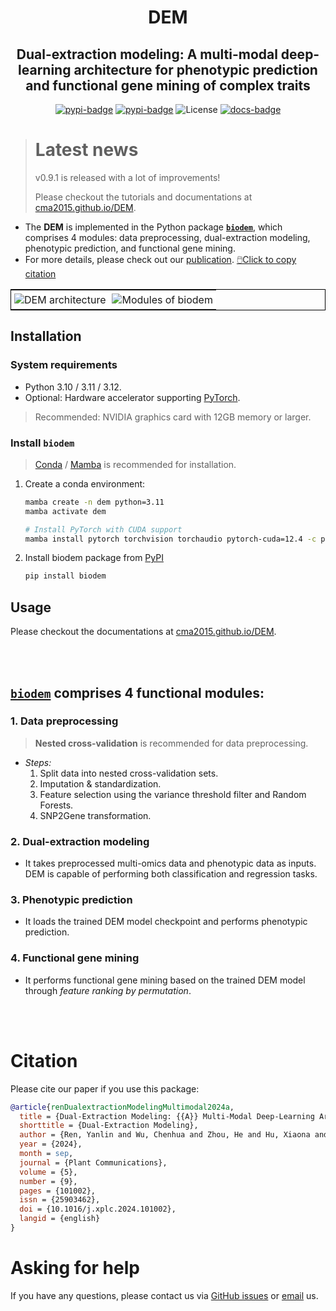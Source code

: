 <div align="center">

# DEM

## Dual-extraction modeling: A multi-modal deep-learning architecture for phenotypic prediction and functional gene mining of complex traits

[![pypi-badge](https://img.shields.io/pypi/v/biodem)](https://pypi.org/project/biodem)
[![pypi-badge](https://img.shields.io/pypi/dm/biodem.svg?label=Pypi%20downloads)](https://pypi.org/project/biodem)
![License](https://img.shields.io/github/license/cma2015/DEM)
[![docs-badge](https://cma2015.github.io/DEM)](https://cma2015.github.io/DEM)

</div>

> # Latest news
>
> v0.9.1 is released with a lot of improvements!
>
> Please checkout the tutorials and documentations at [cma2015.github.io/DEM](https://cma2015.github.io/DEM).

+ The **DEM** is implemented in the Python package [**`biodem`**](https://pypi.org/project/biodem), which comprises 4 modules: data preprocessing, dual-extraction modeling, phenotypic prediction, and functional gene mining.
+ For more details, please check out our [publication](https://doi.org/10.1016/j.xplc.2024.101002). [🖱️Click to copy citation](#citation)

<table style="border-collapse: collapse; border: 1px solid black;">
  <tr>
    <td style="padding: 5px;background-color:#fff;"><img src= "https://github.com/cma2015/DEM/blob/main/docs/images/fig_1.png?raw=true" alt="DEM architecture"   /></td>
    <td style="padding: 5px;background-color:#fff;"><img src= "https://github.com/cma2015/DEM/blob/main/docs/images/fig_7.png?raw=true" alt="Modules of biodem"   /></td>
  </tr>
</table>

## Installation

### System requirements
+ Python 3.10 / 3.11 / 3.12.
+ Optional: Hardware accelerator supporting [PyTorch](https://pytorch.org).
> Recommended: NVIDIA graphics card with 12GB memory or larger.

### Install `biodem`
> [Conda](https://conda.io/projects/conda/en/latest/index.html) / [Mamba](https://mamba.readthedocs.io/en/latest/installation/mamba-installation.html) is recommended for installation.

1. Create a conda environment:
    ```sh
    mamba create -n dem python=3.11
    mamba activate dem

    # Install PyTorch with CUDA support
    mamba install pytorch torchvision torchaudio pytorch-cuda=12.4 -c pytorch -c nvidia
    ```

2. Install biodem package from [PyPI](https://pypi.org/project/biodem)
    ```sh
    pip install biodem
    ```

## Usage

Please checkout the documentations at [cma2015.github.io/DEM](https://cma2015.github.io/DEM).

<br></br>

## [`biodem`](https://pypi.org/project/biodem) comprises 4 functional modules:

### 1. Data preprocessing

> **Nested cross-validation** is recommended for data preprocessing.

+ _Steps:_
    1. Split data into nested cross-validation sets.
    2. Imputation & standardization.
    2. Feature selection using the variance threshold filter and Random Forests.
    3. SNP2Gene transformation.

### 2. Dual-extraction modeling

+ It takes preprocessed multi-omics data and phenotypic data as inputs. DEM is capable of performing both classification and regression tasks.

### 3. Phenotypic prediction

+ It loads the trained DEM model checkpoint and performs phenotypic prediction.

### 4. Functional gene mining

+ It performs functional gene mining based on the trained DEM model through _feature ranking by permutation_.


<br></br>

# Citation

Please cite our paper if you use this package:

```bibtex
@article{renDualextractionModelingMultimodal2024a,
  title = {Dual-Extraction Modeling: {{A}} Multi-Modal Deep-Learning Architecture for Phenotypic Prediction and Functional Gene Mining of Complex Traits},
  shorttitle = {Dual-Extraction Modeling},
  author = {Ren, Yanlin and Wu, Chenhua and Zhou, He and Hu, Xiaona and Miao, Zhenyan},
  year = {2024},
  month = sep,
  journal = {Plant Communications},
  volume = {5},
  number = {9},
  pages = {101002},
  issn = {25903462},
  doi = {10.1016/j.xplc.2024.101002},
  langid = {english}
}
```

# Asking for help

If you have any questions, please contact us via [GitHub issues](https://github.com/cma2015/dem/issues) or [email](mailto:ryl1999@126.com) us.
